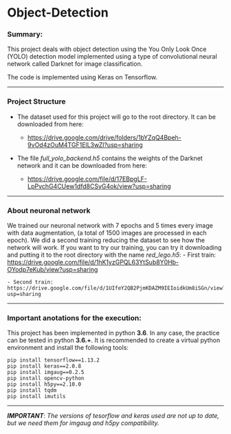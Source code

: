 # Object-Detection

### Summary:
This project deals with object detection using the You Only Look Once (YOLO) detection model implemented using a type of convolutional neural network called Darknet for image classification.

The code is implemented using Keras on Tensorflow.

***
### Project Structure

- The dataset used for this project will go to the root directory. It can be downloaded from here:
    - https://drive.google.com/drive/folders/1bYZqQ4Bpeh-9vOd4zOuM4TGF1ElL3wZl?usp=sharing
  
- The file *full_yolo_backend.h5* contains the weights of the Darknet network and it can be downloaded from here:
    - https://drive.google.com/file/d/17EBpgLF-LpPvchG4CUew1dfd8CSyG4ok/view?usp=sharing
 
***
### About neuronal network

We trained our neuronal network with 7 epochs and 5 times every image with data augmentation, (a total of 1500 images are processed in each epoch). We did a second training reducing the dataset to see how the network will work. If you want to try our training, you can try it downloading and putting it to the root directory with the name *red_lego.h5*:
    - First train:
    https://drive.google.com/file/d/1hK1yzGPQL63YtSub8Y0Hb-OYodp7eKub/view?usp=sharing
    
    - Second train:
    https://drive.google.com/file/d/1UIfeY2QB2PjmKDAZM9IEIoidkUm8iSGn/view?usp=sharing

***
### Important anotations for the execution:
This project has been implemented in python **3.6**. In any case, the practice can be tested in python **3.6.+**.
It is recommended to create a virtual python environment and install the following tools:
~~~
pip install tensorflow==1.13.2
pip install keras==2.0.8
pip install imgaug==0.2.5
pip install opencv-python
pip install h5py==2.10.0
pip install tqdm
pip install imutils
~~~

***

***IMPORTANT***:
*The versions of tesorflow and keras used are not up to date, but we need them for imgaug and h5py compatibility.*
